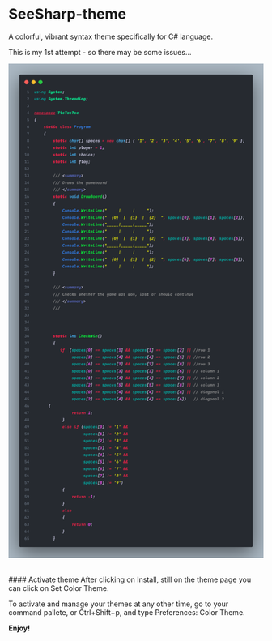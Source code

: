 # SeeSharp-theme

A colorful, vibrant syntax theme specifically for C# language.

This is my 1st attempt - so there may be some issues...
<br>

![SeeSharp Screenshot](/code.png "SeeSharp Screenshot")

<br>
#### Activate theme
After clicking on Install, still on the theme page you can click on Set Color Theme.

To activate and manage your themes at any other time, go to your command pallete, or Ctrl+Shift+p, and type Preferences: Color Theme.


**Enjoy!**
